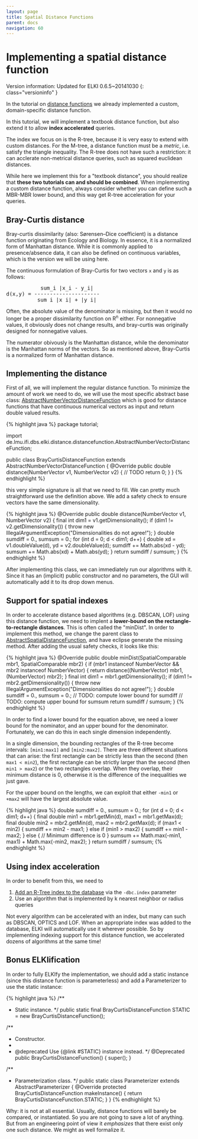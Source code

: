 ```yaml
---
layout: page
title: Spatial Distance Functions
parent: docs
navigation: 60
---
```



Implementing a spatial distance function
========================================

Version information: Updated for ELKI 0.6.5~20141030
{: class="versioninfo" }

In the tutorial on [distance functions](distance_functions) we already implemented a custom, domain-specific distance function.

In this tutorial, we will implement a textbook distance function, but also extend it to allow **index accelerated** queries.

The index we focus on is the R-tree, because it is very easy to extend with custom distances. For the M-tree, a distance function must be a *metric*, i.e. satisfy the triangle inequality. The R-tree does not have such a restriction: it can acclerate non-metrical distance queries, such as squared euclidean distances.

While here we implement this for a "textbook distance", you should realize that **these two tutorials can and should be combined**. When implementing a custom distance function, always consider whether you can define such a MBR-MBR lower bound, and this way get R-tree acceleration for your queries.

Bray-Curtis distance
--------------------

Bray-curtis dissimilarity (also: Sørensen–Dice coefficient) is a distance function originating from Ecology and Biology. In essence, it is a normalized form of Manhattan distance. While it is commonly applied to presence/absence data, it can also be defined on continuous variables, which is the version we will be using here.

The continuous formulation of Bray-Curtis for two vectors `x` and `y` is as follows:

<pre>
           sum_i |x_i - y_i|
d(x,y) = ---------------------
          sum_i |x_i| + |y_i|
</pre>

Often, the absolute value of the denominator is missing, but then it would no longer be a proper dissimilarity function on R<sup>n</sup> either. For nonnegative values, it obviously does not change results, and bray-curtis was originally designed for nonnegative values.

The numerator obivously is the Manhattan distance, while the denominator is the Manhattan norms of the vectors. So as mentioned above, Bray-Curtis is a normalized form of Manhattan distance.

Implementing the distance
-------------------------

First of all, we will implement the regular distance function. To minimize the amount of work we need to do, we will use the most specific abstract base class: [AbstractNumberVectorDistanceFunction](/releases/current/doc/de/lmu/ifi/dbs/elki/distance/distancefunction/AbstractNumberVectorDistanceFunction.html) which is good for distance functions that have continuous numerical vectors as input and return double valued results.

{% highlight java %}
package tutorial;

import de.lmu.ifi.dbs.elki.distance.distancefunction.AbstractNumberVectorDistanceFunction;

public class BrayCurtisDistanceFunction extends AbstractNumberVectorDistanceFunction {
  @Override
  public double distance(NumberVector v1, NumberVector v2) {
    // TODO
    return 0;
  }
}
{% endhighlight %}

this very simple signature is all that we need to fill. We can pretty much straightforward use the definition above. We add a safety check to ensure vectors have the same dimensionality.

{% highlight java %}
  @Override
  public double distance(NumberVector v1, NumberVector v2) {
    final int dim1 = v1.getDimensionality();
    if (dim1 != v2.getDimensionality()) {
      throw new IllegalArgumentException("Dimensionalities do not agree!");
    }
    double sumdiff = 0., sumsum = 0.;
    for (int d = 0; d < dim1; d++) {
      double xd = v1.doubleValue(d), yd = v2.doubleValue(d);
      sumdiff += Math.abs(xd - yd);
      sumsum += Math.abs(xd) + Math.abs(yd);
    }
    return sumdiff / sumsum;
  }
{% endhighlight %}

After implementing this class, we can immediately run our algorithms with it. Since it has an (implicit) public constructor and no parameters, the GUI will automatically add it to its drop down menus.

Support for spatial indexes
---------------------------

In order to accelerate distance based algorithms (e.g. DBSCAN, LOF) using this distance function, we need to implent a **lower-bound on the rectangle-to-rectangle distances**. This is often called the "minDist". In order to implement this method, we change the parent class to [AbstractSpatialDistanceFunction](/releases/current/doc/de/lmu/ifi/dbs/elki/distance/distancefunction/AbstractSpatialDistanceFunction.html), and have eclipse generate the missing method. After adding the usual safety checks, it looks like this:

{% highlight java %}
  @Override
  public double minDist(SpatialComparable mbr1, SpatialComparable mbr2) {
    if (mbr1 instanceof NumberVector && mbr2 instanceof NumberVector) {
      return distance((NumberVector) mbr1, (NumberVector) mbr2);
    }
    final int dim1 = mbr1.getDimensionality();
    if (dim1 != mbr2.getDimensionality()) {
      throw new IllegalArgumentException("Dimensionalities do not agree!");
    }
    double sumdiff = 0., sumsum = 0.;
    // TODO: compute lower bound for sumdiff
    // TODO: compute upper bound for sumsum
    return sumdiff / sumsum;
  }
{% endhighlight %}

In order to find a lower bound for the equation above, we need a lower bound for the nominator, and an upper bound for the denominator. Fortunately, we can do this in each single dimension independently.

In a single dimension, the bounding rectangles of the R-tree become intervals: `[min1:max1]` and `[min2:max2]`. There are three different situations that can arise: the first rectangle can be strictly less than the second (then `max1 < min2`), the first rectangle can be strictly larger than the second (then `min1 > max2`) or the two rectangles overlap. When they overlap, their minimum distance is 0, otherwise it is the difference of the inequalities we just gave.

For the upper bound on the lengths, we can exploit that either `-min1` or `+max2` will have the largest absolute value.

{% highlight java %}
    double sumdiff = 0., sumsum = 0.;
    for (int d = 0; d < dim1; d++) {
      final double min1 = mbr1.getMin(d), max1 = mbr1.getMax(d);
      final double min2 = mbr2.getMin(d), max2 = mbr2.getMax(d);
      if (max1 < min2) {
        sumdiff += min2 - max1;
      } else if (min1 > max2) {
        sumdiff += min1 - max2;
      } else {
        // Minimum difference is 0
      }
      sumsum += Math.max(-min1, max1) + Math.max(-min2, max2);
    }
    return sumdiff / sumsum;
{% endhighlight %}

Using index acceleration
------------------------

In order to benefit from this, we need to

1.  [Add an R-Tree index to the database](/howto/use_indexes) via the `-dbc.index` parameter
2.  Use an algorithm that is implemented by k nearest neighbor or radius queries

Not every algorithm can be accelerated with an index, but many can such as DBSCAN, OPTICS and LOF. When an appropriate index was added to the database, ELKI will automatically use it wherever possible. So by implementing indexing support for this distance function, we accelerated dozens of algorithms at the same time!

Bonus ELKIification
-------------------

In order to fully ELKIfy the implementation, we should add a static instance (since this distance function is parameterless) and add a Parameterizer to use the static instance:

{% highlight java %}
  /**
   * Static instance.
   */
  public static final BrayCurtisDistanceFunction STATIC = new BrayCurtisDistanceFunction();

  /**
   * Constructor.
   * 
   * @deprecated Use {@link #STATIC} instance instead.
   */
  @Deprecated
  public BrayCurtisDistanceFunction() {
    super();
  }

  /**
   * Parameterization class.
   */
  public static class Parameterizer extends AbstractParameterizer {
    @Override
    protected BrayCurtisDistanceFunction makeInstance() {
      return BrayCurtisDistanceFunction.STATIC;
    }
  }
{% endhighlight %}

Why: it is not at all essential. Usually, distance functions will barely be compared, or instantiated. So you are not going to save a lot of anything. But from an engineering point of view it *emphasizes* that there exist only one such distance. We might as well formalize it.
